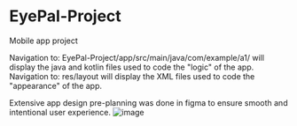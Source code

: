 # EyePal-Project
Mobile app project

Navigation to: EyePal-Project/app/src/main/java/com/example/a1/ will display the java and kotlin files used to code the "logic" of the app.
Navigation to: res/layout will display the XML files used to code the "appearance" of the app.

Extensive app design pre-planning was done in figma to ensure smooth and intentional user experience.
![image](https://user-images.githubusercontent.com/96749303/199427759-ca848259-e285-4f63-9210-1a8ef9e92900.png)
